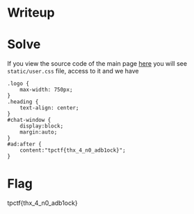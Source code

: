 # Writeup

# Solve
If you view the source code of the main page [here](https://tpctf.com/about) you will see `static/user.css` file, access to it and we have
```
.logo {
	max-width: 750px;
}
.heading {
	text-align: center;
}
#chat-window {
	display:block;
	margin:auto;
}
#ad:after {
	content:"tpctf{thx_4_n0_adb1ock}";
}
```

# Flag
tpctf{thx_4_n0_adb1ock}
